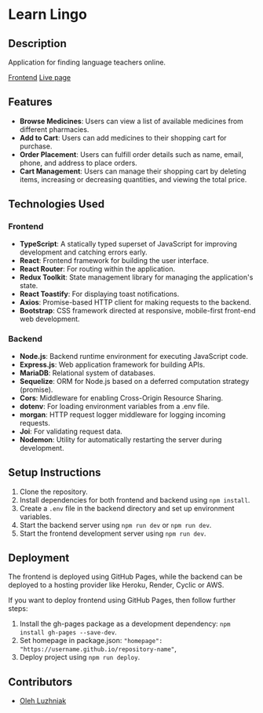 # Learn Lingo

## Description

Application for finding language teachers online.

[Frontend](https://github.com/luzhnyak/learn-lingo)
[Live page](https://luzhnyak.github.io/learn-lingo/)

## Features

- **Browse Medicines**: Users can view a list of available medicines from different pharmacies.
- **Add to Cart**: Users can add medicines to their shopping cart for purchase.
- **Order Placement**: Users can fulfill order details such as name, email, phone, and address to place orders.
- **Cart Management**: Users can manage their shopping cart by deleting items, increasing or decreasing quantities, and viewing the total price.

## Technologies Used

### Frontend

- **TypeScript**: A statically typed superset of JavaScript for improving development and catching errors early.
- **React**: Frontend framework for building the user interface.
- **React Router**: For routing within the application.
- **Redux Toolkit**: State management library for managing the application's state.
- **React Toastify**: For displaying toast notifications.
- **Axios**: Promise-based HTTP client for making requests to the backend.
- **Bootstrap**: CSS framework directed at responsive, mobile-first front-end web development.

### Backend

- **Node.js**: Backend runtime environment for executing JavaScript code.
- **Express.js**: Web application framework for building APIs.
- **MariaDB**: Relational system of databases.
- **Sequelize**: ORM for Node.js based on a deferred computation strategy (promise).
- **Cors**: Middleware for enabling Cross-Origin Resource Sharing.
- **dotenv**: For loading environment variables from a .env file.
- **morgan**: HTTP request logger middleware for logging incoming requests.
- **Joi**: For validating request data.
- **Nodemon**: Utility for automatically restarting the server during development.

## Setup Instructions

1. Clone the repository.
2. Install dependencies for both frontend and backend using `npm install`.
3. Create a `.env` file in the backend directory and set up environment variables.
4. Start the backend server using `npm run dev` or `npm run dev`.
5. Start the frontend development server using `npm run dev`.

## Deployment

The frontend is deployed using GitHub Pages, while the backend can be deployed to a hosting provider like Heroku, Render, Cyclic or AWS.

If you want to deploy frontend using GitHub Pages, then follow further steps:

1. Install the gh-pages package as a development dependency: `npm install gh-pages --save-dev`.
2. Set homepage in package.json: `"homepage": "https://username.github.io/repository-name"`,
3. Deploy project using `npm run deploy`.

## Contributors

- [Oleh Luzhniak](https://github.com/luzhnyak)
